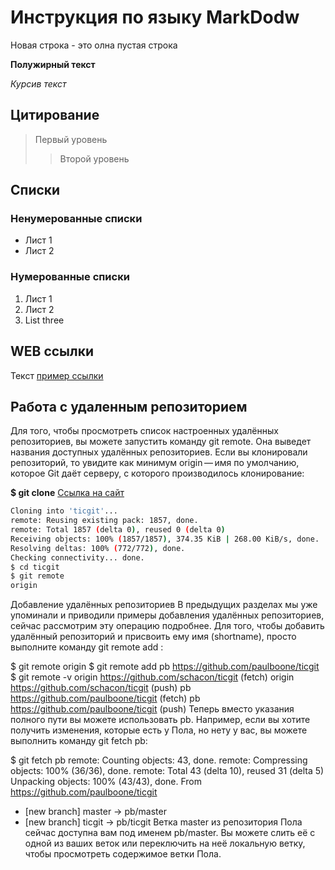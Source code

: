 # Инструкция по языку MarkDodw

Новая строка - это олна пустая строка

**Полужирный текст**

*Курсив текст*

## Цитирование
> Первый уровень
>> Второй уровень

## Списки
### Ненумерованные списки
* Лист 1
* Лист 2
### Нумерованные списки
1. Лист 1
2. Лист 2
3. List three

## WEB ссылки
Текст [пример ссылки](http.example.com "Всплывающая подсказка")

## Работа с удаленным репозиторием

Для того, чтобы просмотреть список настроенных удалённых репозиториев, вы можете запустить команду git remote. Она выведет названия доступных удалённых репозиториев. Если вы клонировали репозиторий, то увидите как минимум origin — имя по умолчанию, которое Git даёт серверу, с которого производилось клонирование:

**$ git clone**  [Ссылка на сайт](https://github.com/schacon/ticgit)
```sh
Cloning into 'ticgit'...
remote: Reusing existing pack: 1857, done.
remote: Total 1857 (delta 0), reused 0 (delta 0)
Receiving objects: 100% (1857/1857), 374.35 KiB | 268.00 KiB/s, done.
Resolving deltas: 100% (772/772), done.
Checking connectivity... done.
$ cd ticgit
$ git remote
origin
```

Добавление удалённых репозиториев
В предыдущих разделах мы уже упоминали и приводили примеры добавления удалённых репозиториев, сейчас рассмотрим эту операцию подробнее. Для того, чтобы добавить удалённый репозиторий и присвоить ему имя (shortname), просто выполните команду git remote add <shortname> <url>:

$ git remote
origin
$ git remote add pb https://github.com/paulboone/ticgit
$ git remote -v
origin	https://github.com/schacon/ticgit (fetch)
origin	https://github.com/schacon/ticgit (push)
pb	https://github.com/paulboone/ticgit (fetch)
pb	https://github.com/paulboone/ticgit (push)
Теперь вместо указания полного пути вы можете использовать pb. Например, если вы хотите получить изменения, которые есть у Пола, но нету у вас, вы можете выполнить команду git fetch pb:

$ git fetch pb
remote: Counting objects: 43, done.
remote: Compressing objects: 100% (36/36), done.
remote: Total 43 (delta 10), reused 31 (delta 5)
Unpacking objects: 100% (43/43), done.
From https://github.com/paulboone/ticgit
 * [new branch]      master     -> pb/master
 * [new branch]      ticgit     -> pb/ticgit
Ветка master из репозитория Пола сейчас доступна вам под именем pb/master. Вы можете слить её с одной из ваших веток или переключить на неё локальную ветку, чтобы просмотреть содержимое ветки Пола.